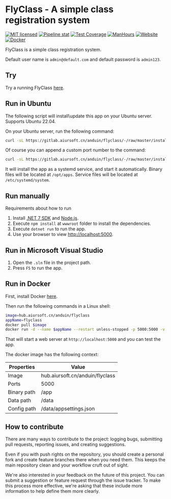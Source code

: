 # FlyClass - A simple class registration system

[![MIT licensed](https://img.shields.io/badge/license-MIT-blue.svg)](https://gitlab.aiursoft.cn/anduin/flyclass/-/blob/master/LICENSE)
[![Pipeline stat](https://gitlab.aiursoft.cn/anduin/flyclass/badges/master/pipeline.svg)](https://gitlab.aiursoft.cn/anduin/flyclass/-/pipelines)
[![Test Coverage](https://gitlab.aiursoft.cn/anduin/flyclass/badges/master/coverage.svg)](https://gitlab.aiursoft.cn/anduin/flyclass/-/pipelines)
[![ManHours](https://manhours.aiursoft.cn/r/gitlab.aiursoft.cn/anduin/flyclass.svg)](https://gitlab.aiursoft.cn/anduin/flyclass/-/commits/master?ref_type=heads)
[![Website](https://img.shields.io/website?url=https%3A%2F%2Fflyclass.aiursoft.cn)](https://flyclass.aiursoft.cn)
[![Docker](https://img.shields.io/badge/docker-latest-blue?logo=docker)](https://hub.aiursoft.cn/#!/taglist/anduin/flyclass)

FlyClass is a simple class registration system.

Default user name is `admin@default.com` and default password is `admin123`.

## Try

Try a running FlyClass [here](https://flyclass.aiursoft.cn).

## Run in Ubuntu

The following script will install\update this app on your Ubuntu server. Supports Ubuntu 22.04.

On your Ubuntu server, run the following command:

```bash
curl -sL https://gitlab.aiursoft.cn/anduin/flyclass/-/raw/master/install.sh | sudo bash
```

Of course you can append a custom port number to the command:

```bash
curl -sL https://gitlab.aiursoft.cn/anduin/flyclass/-/raw/master/install.sh | sudo bash -s 8080
```

It will install the app as a systemd service, and start it automatically. Binary files will be located at `/opt/apps`. Service files will be located at `/etc/systemd/system`.

## Run manually

Requirements about how to run

1. Install [.NET 7 SDK](http://dot.net/) and [Node.js](https://nodejs.org/).
2. Execute `npm install` at `wwwroot` folder to install the dependencies.
3. Execute `dotnet run` to run the app.
4. Use your browser to view [http://localhost:5000](http://localhost:5000).

## Run in Microsoft Visual Studio

1. Open the `.sln` file in the project path.
2. Press `F5` to run the app.

## Run in Docker

First, install Docker [here](https://docs.docker.com/get-docker/).

Then run the following commands in a Linux shell:

```bash
image=hub.aiursoft.cn/anduin/flyclass
appName=flyclass
docker pull $image
docker run -d --name $appName --restart unless-stopped -p 5000:5000 -v /var/www/$appName:/data $image
```

That will start a web server at `http://localhost:5000` and you can test the app.

The docker image has the following context:

| Properties  | Value                           |
|-------------|---------------------------------|
| Image       | hub.aiursoft.cn/anduin/flyclass |
| Ports       | 5000                            |
| Binary path | /app                            |
| Data path   | /data                           |
| Config path | /data/appsettings.json          |

## How to contribute

There are many ways to contribute to the project: logging bugs, submitting pull requests, reporting issues, and creating suggestions.

Even if you with push rights on the repository, you should create a personal fork and create feature branches there when you need them. This keeps the main repository clean and your workflow cruft out of sight.

We're also interested in your feedback on the future of this project. You can submit a suggestion or feature request through the issue tracker. To make this process more effective, we're asking that these include more information to help define them more clearly.
